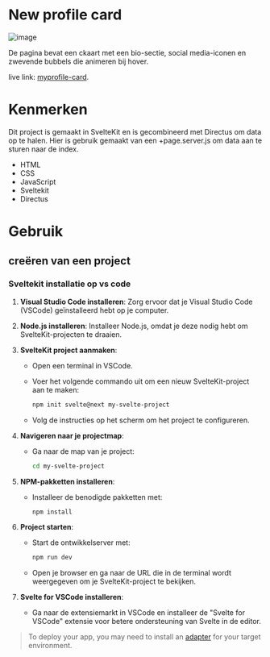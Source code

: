 # New profile card  

![image](https://github.com/user-attachments/assets/656ae1cd-3238-4227-8383-4b477695d158)

De pagina bevat een ckaart met een bio-sectie, social media-iconen en zwevende bubbels die animeren bij hover.


live link: [myprofile-card](https://tourmaline-wisp-3a9b24.netlify.app/).

# Kenmerken

Dit project is gemaakt in SvelteKit en is gecombineerd met Directus om data op te halen. Hier is gebruik gemaakt van een +page.server.js om data aan te sturen naar de index.
- HTML
- CSS
- JavaScript
- Sveltekit
- Directus


# Gebruik

## creëren van een project

### Sveltekit installatie op vs code

1. **Visual Studio Code installeren**: Zorg ervoor dat je Visual Studio Code (VSCode) geïnstalleerd hebt op je computer.
2. **Node.js installeren**: Installeer Node.js, omdat je deze nodig hebt om SvelteKit-projecten te draaien.
3. **SvelteKit project aanmaken**:
    - Open een terminal in VSCode.
    - Voer het volgende commando uit om een nieuw SvelteKit-project aan te maken:
        
        ```bash
        npm init svelte@next my-svelte-project
        
        ```
        
    - Volg de instructies op het scherm om het project te configureren.
4. **Navigeren naar je projectmap**:
    - Ga naar de map van je project:
        
        ```bash
        cd my-svelte-project
        
        ```
        
5. **NPM-pakketten installeren**:
    - Installeer de benodigde pakketten met:
        
        ```bash
        npm install
        
        ```
        
6. **Project starten**:
    - Start de ontwikkelserver met:
        
        ```bash
        npm run dev
        
        ```
        
    - Open je browser en ga naar de URL die in de terminal wordt weergegeven om je SvelteKit-project te bekijken.
7. **Svelte for VSCode installeren**:
    - Ga naar de extensiemarkt in VSCode en installeer de "Svelte for VSCode" extensie voor betere ondersteuning van Svelte in de editor.
   



> To deploy your app, you may need to install an [adapter](https://kit.svelte.dev/docs/adapters) for your target environment.
